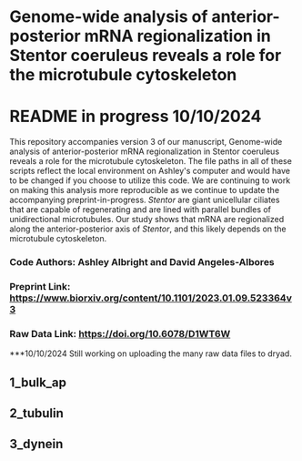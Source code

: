 # Genome-wide analysis of anterior-posterior mRNA regionalization in Stentor coeruleus reveals a role for the microtubule cytoskeleton

# README in progress 10/10/2024

This repository accompanies version 3 of our manuscript, Genome-wide analysis of anterior-posterior mRNA regionalization in Stentor coeruleus reveals a role for the microtubule cytoskeleton. The file paths in all of these scripts reflect the local environment on Ashley's computer and would have to be changed if you choose to utilize this code. We are continuing to work on making this analysis more reproducible as we continue to update the accompanying preprint-in-progress. _Stentor_ are giant unicellular ciliates that are capable of regenerating and are lined with parallel bundles of unidirectional microtubules. Our study shows that mRNA are regionalized along the anterior-posterior axis of _Stentor_, and this likely depends on the microtubule cytoskeleton. 

### Code Authors: Ashley Albright and David Angeles-Albores 

### Preprint Link: https://www.biorxiv.org/content/10.1101/2023.01.09.523364v3

### Raw Data Link: https://doi.org/10.6078/D1WT6W

***10/10/2024 Still working on uploading the many raw data files to dryad.

## 1_bulk_ap


## 2_tubulin


## 3_dynein


